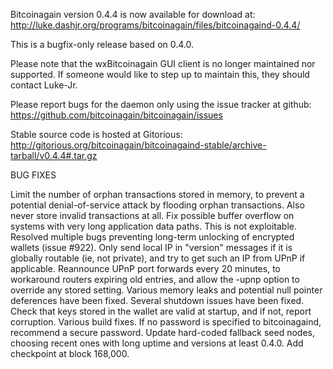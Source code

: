 Bitcoinagain version 0.4.4 is now available for download at:
http://luke.dashjr.org/programs/bitcoinagain/files/bitcoinagaind-0.4.4/

This is a bugfix-only release based on 0.4.0.

Please note that the wxBitcoinagain GUI client is no longer maintained nor supported. If someone would like to step up to maintain this, they should contact Luke-Jr.

Please report bugs for the daemon only using the issue tracker at github:
https://github.com/bitcoinagain/bitcoinagain/issues

Stable source code is hosted at Gitorious:
http://gitorious.org/bitcoinagain/bitcoinagaind-stable/archive-tarball/v0.4.4#.tar.gz

BUG FIXES

Limit the number of orphan transactions stored in memory, to prevent a potential denial-of-service attack by flooding orphan transactions. Also never store invalid transactions at all.
Fix possible buffer overflow on systems with very long application data paths. This is not exploitable.
Resolved multiple bugs preventing long-term unlocking of encrypted wallets (issue #922).
Only send local IP in "version" messages if it is globally routable (ie, not private), and try to get such an IP from UPnP if applicable.
Reannounce UPnP port forwards every 20 minutes, to workaround routers expiring old entries, and allow the -upnp option to override any stored setting.
Various memory leaks and potential null pointer deferences have been
fixed.
Several shutdown issues have been fixed.
Check that keys stored in the wallet are valid at startup, and if not,
report corruption.
Various build fixes.
If no password is specified to bitcoinagaind, recommend a secure password.
Update hard-coded fallback seed nodes, choosing recent ones with long uptime and versions at least 0.4.0.
Add checkpoint at block 168,000.

